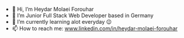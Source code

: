 - 👋 Hi, I’m Heydar Molaei Forouhar 
- 👀 I’m Junior Full Stack Web Developer based in Germany 
- 🌱 I’m currently learning alot everyday 😉
- 📫 How to reach me: www.linkedin.com/in/heydar-molaei-forouhar

<!---
Heman-Development/Heman-Development is a ✨ special ✨ repository because its `README.md` (this file) appears on your GitHub profile.
You can click the Preview link to take a look at your changes.
--->
